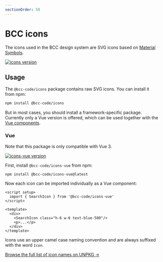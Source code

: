 ```yaml
---
sectionOrder: 50
---
```


# BCC icons
The icons used in the BCC design system are SVG icons based on [Material Symbols](https://fonts.google.com/icons).

[![icons version](https://img.shields.io/npm/v/@bcc-code/icons/latest?label=%40bcc-code%2Ficons)](https://github.com/bcc-code/bcc-icons/releases)

## Usage
The `@bcc-code/icons` package contains raw SVG icons. You can install it from npm:
```sh
npm install @bcc-code/icons
```

But in most cases, you should install a framework-specific package. Currently only a Vue version is offered, which can be used together with the [Vue components](../vue-components/README.md).

### Vue
Note that this package is only compatible with Vue 3.

[![icons-vue version](https://img.shields.io/npm/v/@bcc-code/icons-vue/latest?label=%40bcc-code%2Ficons-vue)](https://github.com/bcc-code/bcc-icons/releases)

First, install `@bcc-code/icons-vue` from npm:

```sh
npm install @bcc-code/icons-vue@latest
```

Now each icon can be imported individually as a Vue component:

```vue
<script setup>
  import { SearchIcon } from '@bcc-code/icons-vue'
</script>

<template>
  <div>
    <SearchIcon class="h-6 w-6 text-blue-500"/>
    <p>...</p>
  </div>
</template>
```

Icons use an upper camel case naming convention and are always suffixed with the word `Icon`.

[Browse the full list of icon names on UNPKG &rarr;](https://unpkg.com/browse/@bcc-code/icons-vue)

